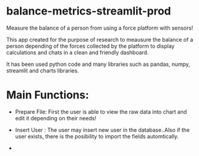 # balance-metrics-streamlit-prod

Measure the balance of a person from using a force platform with sensors!

This app created for the purpose of research to meausure the balance of a person depending of the forces collected by the platform to display calculations and chats in a clean and friendly dashboard.

It has been used python code and many libraries such as pandas, numpy, streamlit and charts libraries.


# Main Functions:

- Prepare File: First the user is able to view the raw data into chart and edit it depending on their needs!

- Insert User : The user may insert new user in the database..Also if the user exists, there is the posibility to import the fields automtically.

- 